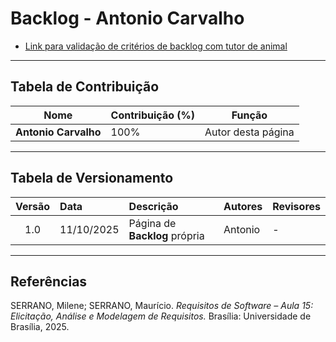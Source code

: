 # Backlog - Antonio Carvalho

* [Link para validação de critérios de backlog com tutor de animal](https://www.youtube.com/watch?v=9qqIvI8YABc)

---

## Tabela de Contribuição

| Nome | Contribuição (%) | Função |
|------|------------------|--------|
| **Antonio Carvalho** | 100% | Autor desta página |

---

## Tabela de Versionamento

| Versão | Data | Descrição | Autores | Revisores |
|:------:|:-----------|:-------------------------------------------|:--------|:-----------|
| 1.0 | 11/10/2025 | Página de **Backlog** própria | Antonio | - |

---

## Referências  

SERRANO, Milene; SERRANO, Maurício. *Requisitos de Software – Aula 15: Elicitação, Análise e Modelagem de Requisitos.* Brasília: Universidade de Brasília, 2025.
